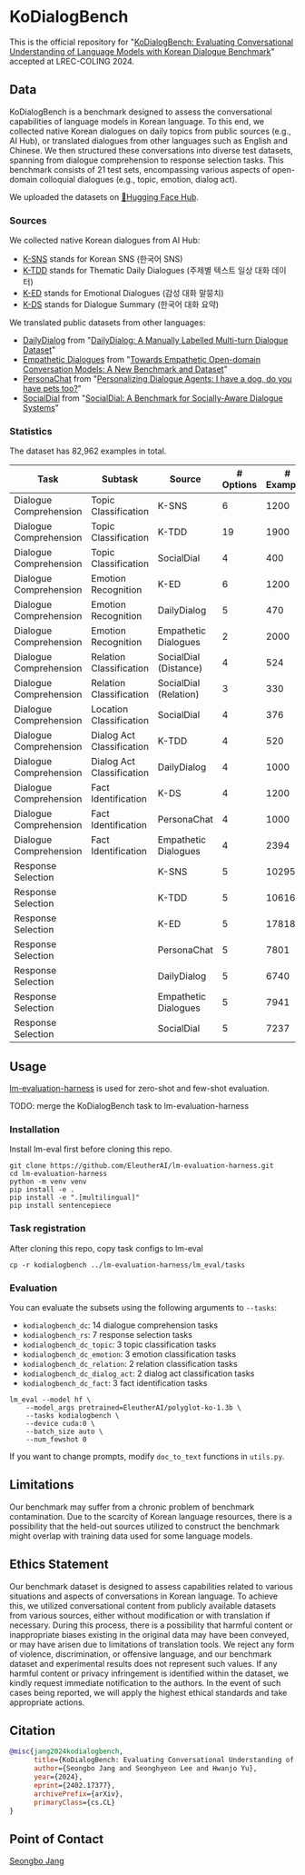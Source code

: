 # KoDialogBench

This is the official repository for "[KoDialogBench: Evaluating Conversational Understanding of Language Models with Korean Dialogue Benchmark](https://arxiv.org/abs/2402.17377)" accepted at LREC-COLING 2024.

## Data

KoDialogBench is a benchmark designed to assess the conversational capabilities of language models in Korean language.
To this end, we collected native Korean dialogues on daily topics from public sources (e.g., AI Hub), or translated dialogues from other languages such as English and Chinese.
We then structured these conversations into diverse test datasets, spanning from dialogue comprehension to response selection tasks.
This benchmark consists of 21 test sets, encompassing various aspects of open-domain colloquial dialogues (e.g., topic, emotion, dialog act).

We uploaded the datasets on [🤗Hugging Face Hub](https://huggingface.co/datasets/seongbo/kodialogbench).

### Sources

We collected native Korean dialogues from AI Hub:
- [K-SNS](https://www.aihub.or.kr/aihubdata/data/view.do?currMenu=&topMenu=&aihubDataSe=data&dataSetSn=114) stands for Korean SNS (한국어 SNS)
- [K-TDD](https://www.aihub.or.kr/aihubdata/data/view.do?currMenu=&topMenu=&aihubDataSe=data&dataSetSn=543) stands for Thematic Daily Dialogues (주제별 텍스트 일상 대화 데이터)
- [K-ED](https://www.aihub.or.kr/aihubdata/data/view.do?currMenu=&topMenu=&aihubDataSe=data&dataSetSn=86) stands for Emotional Dialogues (감성 대화 말뭉치)
- [K-DS](https://www.aihub.or.kr/aihubdata/data/view.do?currMenu=&topMenu=&aihubDataSe=data&dataSetSn=117) stands for Dialogue Summary (한국어 대화 요약)

We translated public datasets from other languages:
- [DailyDialog](https://huggingface.co/datasets/daily_dialog) from "[DailyDialog: A Manually Labelled Multi-turn Dialogue Dataset](https://aclanthology.org/I17-1099/)"
- [Empathetic Dialogues](https://huggingface.co/datasets/empathetic_dialogues) from "[Towards Empathetic Open-domain Conversation Models: A New Benchmark and Dataset](https://aclanthology.org/P19-1534/)"
- [PersonaChat](https://huggingface.co/datasets/bavard/personachat_truecased) from "[Personalizing Dialogue Agents: I have a dog, do you have pets too?](https://aclanthology.org/P18-1205/)"
- [SocialDial](https://github.com/zhanhl316/SocialDial/blob/main/human_dialogue_data.json) from "[SocialDial: A Benchmark for Socially-Aware Dialogue Systems](https://dl.acm.org/doi/10.1145/3539618.3591877)"

### Statistics

The dataset has 82,962 examples in total.

| Task                   | Subtask                   | Source                | # Options | # Examples |
|------------------------|---------------------------|-----------------------|-----------|------------|
| Dialogue Comprehension | Topic Classification      | K-SNS                 | 6         | 1200       |
| Dialogue Comprehension | Topic Classification      | K-TDD                 | 19        | 1900       |
| Dialogue Comprehension | Topic Classification      | SocialDial            | 4         | 400        |
| Dialogue Comprehension | Emotion Recognition       | K-ED                  | 6         | 1200       |
| Dialogue Comprehension | Emotion Recognition       | DailyDialog           | 5         | 470        |
| Dialogue Comprehension | Emotion Recognition       | Empathetic Dialogues  | 2         | 2000       |
| Dialogue Comprehension | Relation Classification   | SocialDial (Distance) | 4         | 524        |
| Dialogue Comprehension | Relation Classification   | SocialDial (Relation) | 3         | 330        |
| Dialogue Comprehension | Location Classification   | SocialDial            | 4         | 376        |
| Dialogue Comprehension | Dialog Act Classification | K-TDD                 | 4         | 520        |
| Dialogue Comprehension | Dialog Act Classification | DailyDialog           | 4         | 1000       |
| Dialogue Comprehension | Fact Identification       | K-DS                  | 4         | 1200       |
| Dialogue Comprehension | Fact Identification       | PersonaChat           | 4         | 1000       |
| Dialogue Comprehension | Fact Identification       | Empathetic Dialogues  | 4         | 2394       |
| Response Selection     |                           | K-SNS                 | 5         | 10295      |
| Response Selection     |                           | K-TDD                 | 5         | 10616      |
| Response Selection     |                           | K-ED                  | 5         | 17818      |
| Response Selection     |                           | PersonaChat           | 5         | 7801       |
| Response Selection     |                           | DailyDialog           | 5         | 6740       |
| Response Selection     |                           | Empathetic Dialogues  | 5         | 7941       |
| Response Selection     |                           | SocialDial            | 5         | 7237       |

## Usage

[lm-evaluation-harness](https://github.com/EleutherAI/lm-evaluation-harness) is used for zero-shot and few-shot evaluation.

TODO: merge the KoDialogBench task to lm-evaluation-harness

### Installation

Install lm-eval first before cloning this repo.

```
git clone https://github.com/EleutherAI/lm-evaluation-harness.git
cd lm-evaluation-harness
python -m venv venv
pip install -e .
pip install -e ".[multilingual]"
pip install sentencepiece
```

### Task registration

After cloning this repo, copy task configs to lm-eval

```
cp -r kodialogbench ../lm-evaluation-harness/lm_eval/tasks
```

### Evaluation

You can evaluate the subsets using the following arguments to `--tasks`:
- `kodialogbench_dc`: 14 dialogue comprehension tasks
- `kodialogbench_rs`: 7 response selection tasks
- `kodialogbench_dc_topic`: 3 topic classification tasks
- `kodialogbench_dc_emotion`: 3 emotion classification tasks
- `kodialogbench_dc_relation`: 2 relation classification tasks
- `kodialogbench_dc_dialog_act`: 2 dialog act classification tasks
- `kodialogbench_dc_fact`: 3 fact identification tasks

```
lm_eval --model hf \
    --model_args pretrained=EleutherAI/polyglot-ko-1.3b \
    --tasks kodialogbench \
    --device cuda:0 \
    --batch_size auto \
    --num_fewshot 0
```

If you want to change prompts, modify `doc_to_text` functions in `utils.py`.

## Limitations

Our benchmark may suffer from a chronic problem of benchmark contamination.
Due to the scarcity of Korean language resources, there is a possibility that the held-out sources utilized to construct the benchmark might overlap with training data used for some language models.

## Ethics Statement

Our benchmark dataset is designed to assess capabilities related to various situations and aspects of conversations in Korean language.
To achieve this, we utilized conversational content from publicly available datasets from various sources, either without modification or with translation if necessary.
During this process, there is a possibility that harmful content or inappropriate biases existing in the original data may have been conveyed, or may have arisen due to limitations of translation tools.
We reject any form of violence, discrimination, or offensive language, and our benchmark dataset and experimental results does not represent such values.
If any harmful content or privacy infringement is identified within the dataset, we kindly request immediate notification to the authors.
In the event of such cases being reported, we will apply the highest ethical standards and take appropriate actions.

## Citation

```bibtex
@misc{jang2024kodialogbench,
      title={KoDialogBench: Evaluating Conversational Understanding of Language Models with Korean Dialogue Benchmark}, 
      author={Seongbo Jang and Seonghyeon Lee and Hwanjo Yu},
      year={2024},
      eprint={2402.17377},
      archivePrefix={arXiv},
      primaryClass={cs.CL}
}
```

## Point of Contact

[Seongbo Jang](mailto:jang.sb@postech.ac.kr)